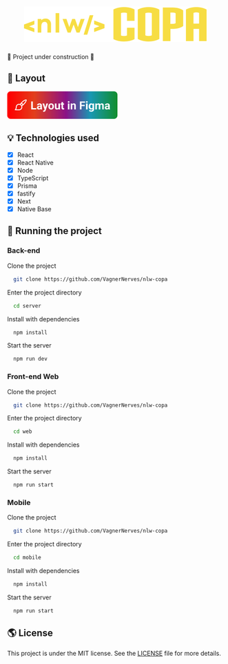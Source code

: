 <h1 align="center">
  <img alt="NLW Copa" title="NLW Copa" src="./public/nlw-copa.svg" />
</h1>

🚧 Project under construction 🚧

## 🎨 Layout

[![Layout in Figma](https://github.com/VagnerNerves/default-readme/blob/main/assets/layout-in-figma.svg)](<https://www.figma.com/file/lG2HRlvSQJfjh1wJHWquqD/Bol%C3%A3o-da-Copa-(Community)?node-id=0%3A1>)

<!-- ## 🎥 Implementation Video

In the GitHub edit, drag the video that it already puts on github itself.

## 👏 Learning and more implementations

Describe what you learned and implemented in the project. -->

## 💡 Technologies used

- [x] React
- [x] React Native
- [x] Node
- [x] TypeScript
- [x] Prisma
- [x] fastify
- [x] Next
- [x] Native Base

## 🚀 Running the project

### Back-end

Clone the project

```bash
  git clone https://github.com/VagnerNerves/nlw-copa
```

Enter the project directory

```bash
  cd server
```

Install with dependencies

```bash
  npm install
```

Start the server

```bash
  npm run dev
```

### Front-end Web

Clone the project

```bash
  git clone https://github.com/VagnerNerves/nlw-copa
```

Enter the project directory

```bash
  cd web
```

Install with dependencies

```bash
  npm install
```

Start the server

```bash
  npm run start
```

### Mobile

Clone the project

```bash
  git clone https://github.com/VagnerNerves/nlw-copa
```

Enter the project directory

```bash
  cd mobile
```

Install with dependencies

```bash
  npm install
```

Start the server

```bash
  npm run start
```

<!-- ## 📝 Routes

[![Run in Postman](https://github.com/VagnerNerves/default-readme/blob/main/assets/run-in-postman.svg)](https://app.getpostman.com/run-collection/link) -->

## 🌎 License

This project is under the MIT license. See the [LICENSE](https://choosealicense.com/licenses/mit/) file for more details.
